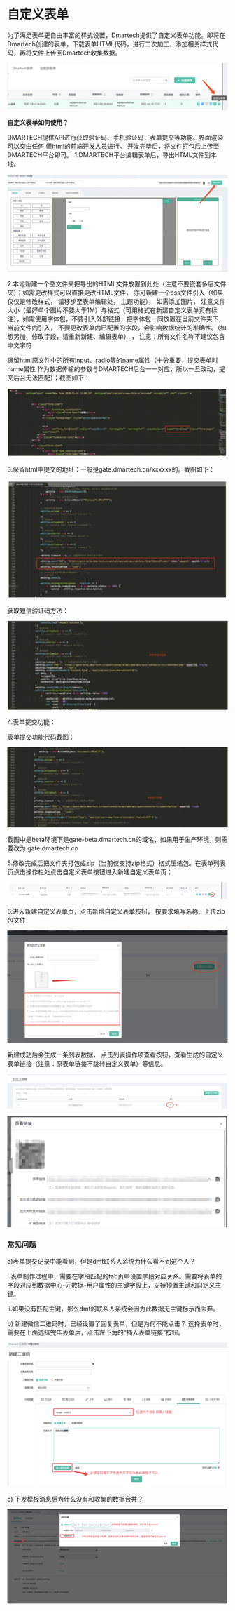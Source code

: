 # 自定义表单

为了满足表单更自由丰富的样式设置，Dmartech提供了自定义表单功能。即将在Dmartech创建的表单，下载表单HTML代码，进行二次加工，添加相关样式代码，再将文件上传回Dmartech收集数据。

![](../.gitbook/assets/image%20%28589%29.png)

**自定义表单如何使用？**

DMARTECH提供API进行获取验证码、手机验证码，表单提交等功能。界面渲染可以交由任何 懂html的前端开发人员进行。 开发完毕后，将文件打包后上传至DMARTECH平台即可。 1.DMARTECH平台编辑表单后，导出HTML文件到本地。

![](../.gitbook/assets/image%20%28584%29.png)

2.本地新建一个空文件夹把导出的HTML文件放置到此处（注意不要嵌套多层文件夹）；如需更改样式可以直接更改HTML文件， 亦可新建一个css文件引入（如果仅仅是修改样式， 请移步至表单编辑处， 主题功能）， 如需添加图片， 注意文件大小（最好单个图片不要大于1M）与格式（可用格式在新建自定义表单页有标注），如需使用字体包，不要引入外部链接，把字体包一同放置在当前文件夹下，当前文件内引入， 不要更改表单内已配置的字段，会影响数据统计的准确性。（如想另加、修改字段，请重新新建、编辑表单） ， 注意：所有文件名称不建议包含中文字符

保留html原文件中的所有input、radio等的name属性（十分重要，提交表单时name属性 作为数据传输的参数与DMARTECH后台一一对应，所以一旦改动，提交后台无法匹配）；截图如下：

![](../.gitbook/assets/image%20%28586%29.png)

3.保留html中提交的地址：一般是gate.dmartech.cn/xxxxxx的。截图如下：

![](../.gitbook/assets/image%20%28581%29.png)

获取短信验证码方法：

![](../.gitbook/assets/image%20%28583%29.png)

4.表单提交功能：

 表单提交功能代码截图：

![](../.gitbook/assets/image%20%28587%29.png)

截图中是beta环境下是gate-beta.dmartech.cn的域名，如果用于生产环境，则需要改为 gate.dmartech.cn

5.修改完成后把文件夹打包成zip（当前仅支持zip格式）格式压缩包。在表单列表页点击操作栏处点击自定义表单按钮进入新建自定义表单页；

![](../.gitbook/assets/image%20%28585%29.png)

6.进入新建自定义表单页，点击新增自定义表单按钮， 按要求填写名称、上传zip包文件

![](../.gitbook/assets/image%20%28582%29.png)

新建成功后会生成一条列表数据， 点击列表操作项查看按钮，查看生成的自定义表单链接（注意：原表单链接不跳转自定义表单）等信息。

![](../.gitbook/assets/image%20%28588%29.png)

![](../.gitbook/assets/image%20%28579%29.png)

### 常见问题

 a\)表单提交记录中能看到，但是dmt联系人系统为什么看不到这个人？

 i.表单制作过程中，需要在字段匹配的tab页中设置字段对应关系。需要将表单的字段对应到数据中心-元数据-用户属性的主键字段上，支持预置主键和自定义主键。

 ii.如果没有匹配主键，那么dmt的联系人系统会因为此数据无主键标示而丢弃。

 b\) 新建微信二维码时，已经设置了回复表单，但是为何不能点击？ 选择表单时，需要在上面选择完毕表单后，点击左下角的“插入表单链接”按钮。

![](../.gitbook/assets/image%20%28578%29.png)

c\) 下发模板消息后为什么没有和收集的数据合并？

![](../.gitbook/assets/image%20%28580%29.png)

